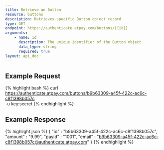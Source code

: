 ```yaml
---
title: Retrieve an Button
resource: buttons
description: Retrieves specific Button object record
type: GET
endpoint: https://authenticate.atpay.com/buttons/{{id}}
arguments:
    - name: id
      description: The unique identifier of the Button object
      data_type: string
      required: true
layout: api_doc
---
```


## Example Request
{% highlight bash %}
curl https://authenticate.atpay.com/buttons/b9b63309-a45f-422c-ac6c-c8f1398b057c \
  -u key:secret
{% endhighlight %}

## Example Response
{% highlight json %}
{
   "id"     : "b9b63309-a45f-422c-ac6c-c8f1398b057c",
   "amount" : "9.99",
   "payid"  : "1001",
   "email"  : "b9b63309-a45f-422c-ac6c-c8f1398b057c@authenticate.atpay.com"
}
{% endhighlight %}
